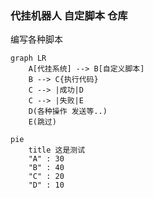 ### 代挂机器人 自定脚本 仓库 

编写各种脚本


```mermaid
graph LR
    A[代挂系统] --> B[自定义脚本]
    B --> C{执行代码}
    C --> |成功|D
    C --> |失败|E
    D(各种操作 发送等..)
    E(跳过)
```

```mermaid
pie
    title 这是测试
    "A" : 30
    "B" : 40
    "C" : 20
    "D" : 10
```